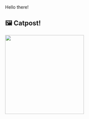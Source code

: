 Hello there!



## 🖼️ Catpost!

<sub>
    <img src="https://cdn2.thecatapi.com/images/MTkyMTcwNg.gif" height="256">
</sub>


